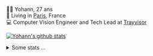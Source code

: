 <p>
  👨🏻 <bold>Yohann</bold>, 27 ans<br/>
  💼 Living in <a href="https://www.google.com/maps?q=paris">Paris</a>, France<br/>
  💻 Computer Vision Engineer and Tech Lead at <a href="https://trayvisor.com/">Trayvisor</a><br/>
</p>

<a href="https://github.com/anuraghazra/github-readme-stats"><img align="center" src="https://github-readme-stats-go94hl40s-yohann84l.vercel.app//api?username=yohann84L&show_icons=true&include_all_commits=true" alt="Yohann's github stats" /> </a>


<details>
  <summary>Some stats ...</summary><br/>
  

<!--START_SECTION:waka-->
![Code Time](http://img.shields.io/badge/Code%20Time-349%20hrs%2022%20mins-blue)

![Profile Views](http://img.shields.io/badge/Profile%20Views-0-blue)

**🐱 My GitHub Data** 

> 🏆 0 Contributions in the Year 2023
 > 
> 📦 440.5 kB Used in GitHub's Storage 
 > 
> 🚫 Not Opted to Hire
 > 
> 📜 24 Public Repositories 
 > 
> 🔑 21 Private Repositories  
 > 
**I'm an Early 🐤** 

```text
🌞 Morning    298 commits    ████████░░░░░░░░░░░░░░░░░   33.86% 
🌆 Daytime    492 commits    ██████████████░░░░░░░░░░░   55.91% 
🌃 Evening    88 commits     ██░░░░░░░░░░░░░░░░░░░░░░░   10.0% 
🌙 Night      2 commits      ░░░░░░░░░░░░░░░░░░░░░░░░░   0.23%

```
📅 **I'm Most Productive on Tuesday** 

```text
Monday       113 commits    ███░░░░░░░░░░░░░░░░░░░░░░   12.84% 
Tuesday      203 commits    █████░░░░░░░░░░░░░░░░░░░░   23.07% 
Wednesday    196 commits    █████░░░░░░░░░░░░░░░░░░░░   22.27% 
Thursday     156 commits    ████░░░░░░░░░░░░░░░░░░░░░   17.73% 
Friday       198 commits    █████░░░░░░░░░░░░░░░░░░░░   22.5% 
Saturday     14 commits     ░░░░░░░░░░░░░░░░░░░░░░░░░   1.59% 
Sunday       0 commits      ░░░░░░░░░░░░░░░░░░░░░░░░░   0.0%

```


📊 **This Week I Spent My Time On** 

```text
⌚︎ Time Zone: Europe/Paris

💬 Programming Languages: 
JavaScript               6 hrs 27 mins       ████████████░░░░░░░░░░░░░   49.75% 
Python                   4 hrs 45 mins       █████████░░░░░░░░░░░░░░░░   36.63% 
YAML                     1 hr 23 mins        ██░░░░░░░░░░░░░░░░░░░░░░░   10.73% 
TypeScript               11 mins             ░░░░░░░░░░░░░░░░░░░░░░░░░   1.5% 
HTTP Request             8 mins              ░░░░░░░░░░░░░░░░░░░░░░░░░   1.1%

🔥 Editors: 
WebStorm                 6 hrs 39 mins       ████████████░░░░░░░░░░░░░   51.34% 
PyCharm                  6 hrs 18 mins       ████████████░░░░░░░░░░░░░   48.66%

💻 Operating System: 
Mac                      12 hrs 58 mins      █████████████████████████   100.0%

```

**I Mostly Code in Python** 

```text
Python                   18 repos            ██████████████░░░░░░░░░░░   56.25% 
Java                     6 repos             ████░░░░░░░░░░░░░░░░░░░░░   18.75% 
JavaScript               2 repos             █░░░░░░░░░░░░░░░░░░░░░░░░   6.25% 
R                        2 repos             █░░░░░░░░░░░░░░░░░░░░░░░░   6.25% 
HTML                     1 repo              ░░░░░░░░░░░░░░░░░░░░░░░░░   3.12%

```



 Last Updated on 02/01/2023 01:37:09 UTC
<!--END_SECTION:waka-->
